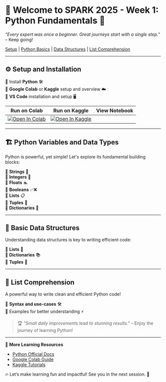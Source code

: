 # 🚀 Welcome to SPARK 2025 - Week 1: Python Fundamentals 🐍  

*"Every expert was once a beginner. Great journeys start with a single step."* – Keep going!  

[Setup](#setup-and-installation) | [Python Basics](#python-variables-and-data-types) | [Data Structures](#basic-data-structures) | [List Comprehension](#list-comprehension)

---

## ⚙️ Setup and Installation  
🔹 Install **Python** 🛠️  
🔹 **Google Colab** or **Kaggle** setup and overview ☁️  
🔹 **VS Code** installation and setup 🖥️  

| Run on Colab | Run on Kaggle | View Notebook |
|--------------|--------------|--------------|
| [![Open In Colab](https://colab.research.google.com/assets/colab-badge.svg)](https://colab.research.google.com/drive/1fbzUUVKfTNs2Ls2W79k1wi_THZNfH80p?usp=sharing) | [![Open In Kaggle](https://kaggle.com/static/images/open-in-kaggle.svg)](https://www.kaggle.com/code/spark2025/chantelle-patience)

---

## 🏗️ Python Variables and Data Types  
Python is powerful, yet simple! Let's explore its fundamental building blocks:  

🔹 **Strings** 📝  
🔹 **Integers** 🔢  
🔹 **Floats** 🏊  
🔹 **Booleans** ✅❌  
🔹 **Lists** 📋  
🔹 **Tuples** 🔗  
🔹 **Dictionaries** 📖  

---

## 📂 Basic Data Structures  
Understanding data structures is key to writing efficient code:  

🔹 **Lists** 📜  
🔹 **Dictionaries** 📚  
🔹 **Tuples** 🔗  

---

## 🚀 List Comprehension  
A powerful way to write clean and efficient Python code!  

🔹 **Syntax and use-cases** 🛠️  
🔹 Examples for better understanding ⚡  

> 🏆 *"Small daily improvements lead to stunning results."* – Enjoy the journey of learning Python!  

---
📖 **More Learning Resources**  
- [Python Official Docs](https://docs.python.org/3/)  
- [Google Colab Guide](https://colab.research.google.com/notebooks/intro.ipynb)  
- [Kaggle Tutorials]()  

🔥 Let’s make learning fun and impactful! See you in the next session. 🚀  
